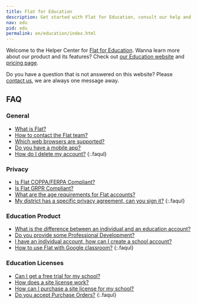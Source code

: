 ```yaml
---
title: Flat for Education
description: Get started with Flat for Education, consult our help and info regarding our education product usage.
nav: edu
pid: edu
permalink: en/education/index.html
---
```


Welcome to the Helper Center for [Flat for Education](https://flat.io/edu). Wanna learn more about our product and its features? Check out [our Education website](https://flat.io/edu) and [pricing page](https://flat.io/edu/pricing).

Do you have a question that is not answered on this website? Please [contact us](/help/support), we are always one message away.

## FAQ

### General

* [What is Flat?](/help/en/general/what-is-flat.html)
* [How to contact the Flat team?](/help/en/general/support.html#need-help-with-flat)
* [Which web browsers are supported?](/help/en/general/technical-requirements.html)
* [Do you have a mobile app?](/help/en/general/mobile-app.html)
* [How do I delete my account?](/help/en/general/delete-my-account.html)
{:.faqul}

### Privacy

* [Is Flat COPPA/FERPA Compliant?](/help/en/policies/#coppa-and-ferpa-compliance-us)
* [Is Flat GRPR Compliant?](/help/en/policies/#gdpr-compliance)
* [What are the age requirements for Flat accounts?](/help/en/policies/#age-requirements-on-flat-accounts)
* [My district has a specific privacy agreement, can you sign it?](/help/en/policies/#state-and-district-specific-agreements-us)
{:.faqul}

### Education Product

* [What is the difference between an individual and an education account?](/help/en/education/difference-individual-education.html)
* [Do you provide some Professional Development?](/help/en/education/professional-development.html)
* [I have an individual account, how can I create a school account?](/help/en/education/convert-individual-account-education.html)
* [How to use Flat with Google classroom?](/help/en/education/google-classroom/)
{:.faqul}

<!-- * [How to use Flat with Canvas LMS?]()
* [How to use Flat with Schoology?]() -->

### Education Licenses

* [Can I get a free trial for my school?](/help/en/education/free-trial.html)
* [How does a site license work?](/help/en/education/site-license.html)
* [How can I purchase a site license for my school?](/help/en/education/site-license.html#how-can-i-purchase-a-site-license-for-my-school)
* [Do you accept Purchase Orders?](/help/en/education/site-license.html#do-you-accept-purchase-orders-po)
{:.faqul}

<!-- * [A user is marked as not active, what does that mean?]()
* [How do I find my class code as teacher?]()
* [How to add a second teacher to a class?]()
* [How to delete/archive a class?]()
* [How to remove students accounts?]()
* [How my students can keep their Flat accounts after the end of the year?]() -->

<!-- ### Documents

* [How to create a new score?](/help/en/music-notation-software/create-your-first-music-score.html)
* [How to import an existing score?]()
* [Can I import directly a score from Google Drive?]()
* [How to copy a score?]()
* [How to rename a score?]()
* [How to export and download my music?]()
* [How to embed my score on a website/blog?]()
* [How to delete a score?]()
{:.faqul} -->
